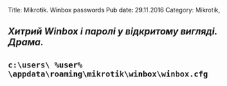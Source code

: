 Title: Mikrotik. Winbox passwords
Pub date: 29.11.2016
Category: Mikrotik, 

_Хитрий Winbox і паролі у відкритому вигляді. Драма._
-----
`c:\users\ %user% \appdata\roaming\mikrotik\winbox\winbox.cfg`
-----